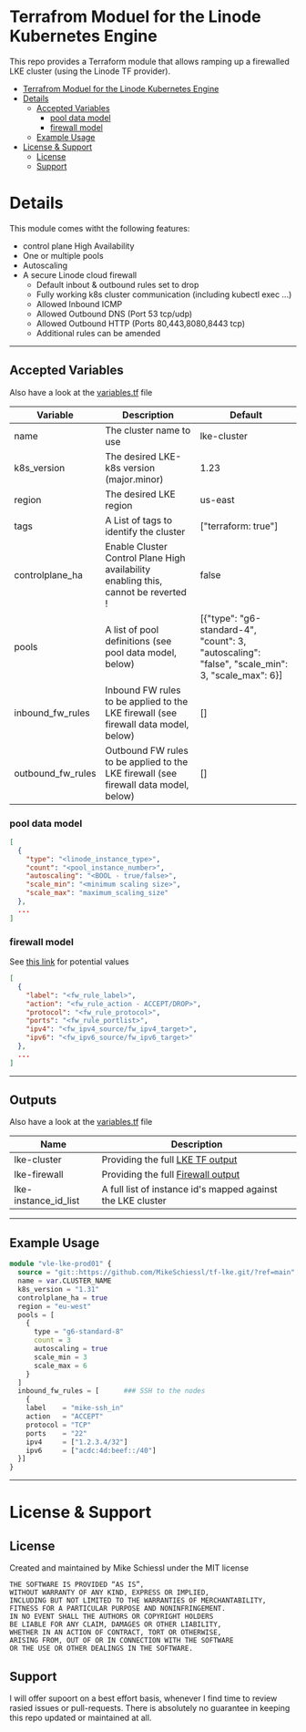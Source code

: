 # Terrafrom Moduel for the Linode Kubernetes Engine
This repo provides a Terraform module that allows ramping up a firewalled LKE cluster (using the Linode TF provider).  

<!-- TOC -->
* [Terrafrom Moduel for the Linode Kubernetes Engine](#terrafrom-moduel-for-the-linode-kubernetes-engine)
* [Details](#details)
  * [Accepted Variables](#accepted-variables)
    * [pool data model](#pool-data-model)
    * [firewall model](#firewall-model)
  * [Example Usage](#example-usage)
* [License & Support](#license--support)
  * [License](#license)
  * [Support](#support)
<!-- TOC -->

# Details
This module comes witht the following features:
- control plane High Availability
- One or multiple pools
- Autoscaling
- A secure Linode cloud firewall
  - Default inbout & outbound rules set to drop
  - Fully working k8s cluster communication (including kubectl exec ...)
  - Allowed Inbound ICMP
  - Allowed Outbound DNS (Port 53 tcp/udp)
  - Allowed Outbound HTTP (Ports 80,443,8080,8443 tcp)
  - Additional rules can be amended

----

## Accepted Variables
Also have a look at the [variables.tf](./variables.tf) file

| Variable           | Description                                                                           | Default                                                                                         |
|--------------------|---------------------------------------------------------------------------------------|-------------------------------------------------------------------------------------------------|
| name               | The cluster name to use                                                               | lke-cluster                                                                                     |
| k8s_version        | The desired LKE-k8s version (major.minor)                                             | 1.23                                                                                            |
| region             | The desired LKE region                                                                | us-east                                                                                         |
| tags               | A List of tags to identify the cluster                                                | ["terraform: true"]                                                                             |
| controlplane_ha    | Enable Cluster Control Plane High availability<br>enabling this, cannot be reverted ! | false                                                                                           |
| pools              | A list of pool definitions (see pool data model, below)                               | [{"type": "g6-standard-4", "count": 3, "autoscaling": "false", "scale_min": 3, "scale_max": 6}] |
| inbound_fw_rules   | Inbound FW rules to be applied to the LKE firewall (see firewall data model, below)   | []                                                                                              |
| outbound_fw_rules  | Outbound FW rules to be applied to the LKE firewall (see firewall data model, below)  | []                                                                                              |


### pool data model
```json
[
  {
    "type": "<linode_instance_type>",
    "count": "<pool_instance_number>",
    "autoscaling": "<BOOL - true/false>",
    "scale_min": "<minimum scaling size>",
    "scale_max": "maximum_scaling_size"
  },
  ...
]
```

### firewall model
See [this link](https://registry.terraform.io/providers/linode/linode/latest/docs/resources/firewall) for potential values
```json
[
  {
    "label": "<fw_rule_label>",
    "action": "<fw_rule_action - ACCEPT/DROP>",
    "protocol": "<fw_rule_protocol>",
    "ports": "<fw_rule_portlist>",
    "ipv4": "<fw_ipv4_source/fw_ipv4_target>",
    "ipv6": "<fw_ipv6_source/fw_ipv6_target>"
  },
  ...
]
```

----
## Outputs
Also have a look at the [variables.tf](./outputs.tf) file

| Name                 | Description                                                                                                                                      |
|----------------------|--------------------------------------------------------------------------------------------------------------------------------------------------|
| lke-cluster          | Providing the full [LKE TF output](https://registry.terraform.io/providers/linode/linode/latest/docs/resources/lke_cluster#attributes-reference) | 
| lke-firewall         | Providing the full [Firewall output](https://registry.terraform.io/providers/linode/linode/latest/docs/resources/firewall#attributes-reference)  |
| lke-instance_id_list | A full list of instance id's mapped against the LKE cluster                                                                                      | 

----

## Example Usage
```terraform
module "vle-lke-prod01" {
  source = "git::https://github.com/MikeSchiessl/tf-lke.git/?ref=main"
  name = var.CLUSTER_NAME
  k8s_version = "1.31"
  controlplane_ha = true
  region = "eu-west"
  pools = [
    {
      type = "g6-standard-8"
      count = 3
      autoscaling = true
      scale_min = 3
      scale_max = 6
    }
  ]
  inbound_fw_rules = [      ### SSH to the nodes
    {
    label    = "mike-ssh_in"
    action   = "ACCEPT"
    protocol = "TCP"
    ports    = "22"
    ipv4     = ["1.2.3.4/32"]
    ipv6     = ["acdc:4d:beef::/40"]
  }]
}

```

---

# License & Support
## License
Created and maintained by Mike Schiessl under the MIT license

```text
THE SOFTWARE IS PROVIDED “AS IS”,
WITHOUT WARRANTY OF ANY KIND, EXPRESS OR IMPLIED,
INCLUDING BUT NOT LIMITED TO THE WARRANTIES OF MERCHANTABILITY,
FITNESS FOR A PARTICULAR PURPOSE AND NONINFRINGEMENT.
IN NO EVENT SHALL THE AUTHORS OR COPYRIGHT HOLDERS
BE LIABLE FOR ANY CLAIM, DAMAGES OR OTHER LIABILITY,
WHETHER IN AN ACTION OF CONTRACT, TORT OR OTHERWISE,
ARISING FROM, OUT OF OR IN CONNECTION WITH THE SOFTWARE
OR THE USE OR OTHER DEALINGS IN THE SOFTWARE.
```
## Support
I will offer supoort on a best effort basis, whenever I find time to review rasied issues or pull-requests.
There is absolutely no guarantee in keeping this repo updated or maintained at all.
